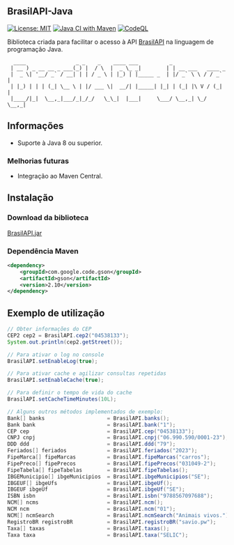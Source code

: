 ## BrasilAPI-Java
[![License: MIT](https://img.shields.io/badge/License-MIT-green.svg)](https://github.com/SavioAndres/BrasilAPI-Java/blob/main/LICENSE)
[![Java CI with Maven](https://github.com/SavioAndres/BrasilAPI-Java/actions/workflows/maven.yml/badge.svg)](https://github.com/SavioAndres/BrasilAPI-Java/actions/workflows/maven.yml)
[![CodeQL](https://github.com/SavioAndres/BrasilAPI-Java/actions/workflows/codeql.yml/badge.svg)](https://github.com/SavioAndres/BrasilAPI-Java/actions/workflows/codeql.yml)

Biblioteca criada para facilitar o acesso à API [BrasilAPI](https://github.com/BrasilAPI/BrasilAPI) na linguagem de programação Java.

```
  ____                _ _    _    ____ ___          _                  
 | __ ) _ __ __ _ ___(_) |  / \  |  _ \_ _|        | | __ ___   ____ _ 
 |  _ \| '__/ _` / __| | | / _ \ | |_) | |_____ _  | |/ _` \ \ / / _` |
 | |_) | | | (_| \__ \ | |/ ___ \|  __/| |_____| |_| | (_| |\ V / (_| |
 |____/|_|  \__,_|___/_|_/_/   \_\_|  |___|     \___/ \__,_| \_/ \__,_|
```

## Informações
- Suporte à Java 8 ou superior.

### Melhorias futuras
- Integração ao Maven Central.

## Instalação
### Download da biblioteca
<a href="https://github.com/SavioAndres/BrasilAPI-Java/releases/download/v1.0.0/BrasilAPI.jar">BrasilAPI.jar</a>

### Dependência Maven
```xml
<dependency>
    <groupId>com.google.code.gson</groupId>
    <artifactId>gson</artifactId>
    <version>2.10</version>
</dependency>
```

## Exemplo de utilização
```java
// Obter informações do CEP
CEP2 cep2 = BrasilAPI.cep2("04538133");
System.out.println(cep2.getStreet());

// Para ativar o log no console
BrasilAPI.setEnableLog(true);

// Para ativar cache e agilizar consultas repetidas
BrasilAPI.setEnableCache(true);

// Para definir o tempo de vida do cache
BrasilAPI.setCacheTimeMinutes(10L);

// Alguns outros métodos implementados de exemplo:
Bank[] banks                    = BrasilAPI.banks();
Bank bank                       = BrasilAPI.bank("1");
CEP cep                         = BrasilAPI.cep("04538133");
CNPJ cnpj                       = BrasilAPI.cnpj("06.990.590/0001-23");
DDD ddd                         = BrasilAPI.ddd("79");
Feriados[] feriados             = BrasilAPI.feriados("2023");
FipeMarca[] fipeMarcas          = BrasilAPI.fipeMarcas("carros");
FipePreco[] fipePrecos          = BrasilAPI.fipePrecos("031049-2");
FipeTabela[] fipeTabelas        = BrasilAPI.fipeTabelas();
IBGEMunicipio[] ibgeMunicipios  = BrasilAPI.ibgeMunicipios("SE");
IBGEUF[] ibgeUfs                = BrasilAPI.ibgeUf();
IBGEUF ibgeUf                   = BrasilAPI.ibgeUf("SE");
ISBN isbn                       = BrasilAPI.isbn("9788567097688");
NCM[] ncms                      = BrasilAPI.ncm();
NCM ncm                         = BrasilAPI.ncm("01");
NCM[] ncmSearch                 = BrasilAPI.ncmSearch("Animais vivos.");
RegistroBR registroBR           = BrasilAPI.registroBR("savio.pw");
Taxa[] taxas                    = BrasilAPI.taxas();
Taxa taxa                       = BrasilAPI.taxa("SELIC");

```
